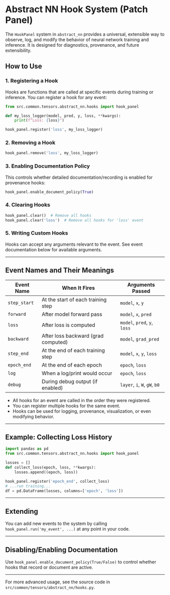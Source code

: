 # Abstract NN Hook System (Patch Panel)

The `HookPanel` system in `abstract_nn` provides a universal, extensible way to observe, log, and modify the behavior of neural network training and inference. It is designed for diagnostics, provenance, and future extensibility.

## How to Use

### 1. Registering a Hook
Hooks are functions that are called at specific events during training or inference. You can register a hook for any event:

```python
from src.common.tensors.abstract_nn.hooks import hook_panel

def my_loss_logger(model, pred, y, loss, **kwargs):
    print(f"Loss: {loss}")

hook_panel.register('loss', my_loss_logger)
```

### 2. Removing a Hook
```python
hook_panel.remove('loss', my_loss_logger)
```

### 3. Enabling Documentation Policy
This controls whether detailed documentation/recording is enabled for provenance hooks:
```python
hook_panel.enable_document_policy(True)
```

### 4. Clearing Hooks
```python
hook_panel.clear()  # Remove all hooks
hook_panel.clear('loss')  # Remove all hooks for 'loss' event
```

### 5. Writing Custom Hooks
Hooks can accept any arguments relevant to the event. See event documentation below for available arguments.

---

## Event Names and Their Meanings

| Event Name    | When It Fires                        | Arguments Passed                                                      |
|--------------|--------------------------------------|-----------------------------------------------------------------------|
| `step_start` | At the start of each training step    | `model`, `x`, `y`                                                     |
| `forward`    | After model forward pass              | `model`, `x`, `pred`                                                  |
| `loss`       | After loss is computed                | `model`, `pred`, `y`, `loss`                                          |
| `backward`   | After loss backward (grad computed)   | `model`, `grad_pred`                                                  |
| `step_end`   | At the end of each training step      | `model`, `x`, `y`, `loss`                                             |
| `epoch_end`  | At the end of each epoch              | `epoch`, `loss`                                                       |
| `log`        | When a log/print would occur          | `epoch`, `loss`                                                       |
| `debug`      | During debug output (if enabled)      | `layer`, `i`, `W`, `gW`, `b0`                                         |

- All hooks for an event are called in the order they were registered.
- You can register multiple hooks for the same event.
- Hooks can be used for logging, provenance, visualization, or even modifying behavior.

---

## Example: Collecting Loss History

```python
import pandas as pd
from src.common.tensors.abstract_nn.hooks import hook_panel

losses = []
def collect_loss(epoch, loss, **kwargs):
    losses.append((epoch, loss))

hook_panel.register('epoch_end', collect_loss)
# ...run training...
df = pd.DataFrame(losses, columns=['epoch', 'loss'])
```

---

## Extending
You can add new events to the system by calling `hook_panel.run('my_event', ...)` at any point in your code.

---

## Disabling/Enabling Documentation
Use `hook_panel.enable_document_policy(True/False)` to control whether hooks that record or document are active.

---

For more advanced usage, see the source code in `src/common/tensors/abstract_nn/hooks.py`.
